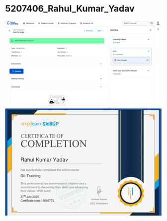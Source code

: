 # 5207406_Rahul_Kumar_Yadav
![image alt](https://github.com/Yaduvanshirahul/5207406_Rahul_Kumar_Yadav/blob/a8b7cbf1f8638bab358f76be3bae28aac75644ab/Screenshot%20(6).png)
![image alt](https://github.com/Yaduvanshirahul/5207406_Rahul_Kumar_Yadav/blob/5bcf400acb1cd02cb008180c77015b22216ab47a/Git%20Folder/Git_certificate.png)
